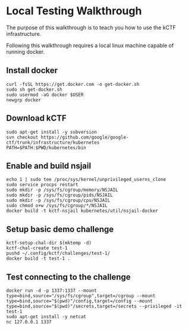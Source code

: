 # Local Testing Walkthrough

The purpose of this walkthrough is to teach you how to use the kCTF infrastructure.

Following this walkthrough requires a local linux machine capable of running docker.

## Install docker
```
curl -fsSL https://get.docker.com -o get-docker.sh
sudo sh get-docker.sh
sudo usermod -aG docker $USER
newgrp docker
```

## Download kCTF
```
sudo apt-get install -y subversion
svn checkout https://github.com/google/google-ctf/trunk/infrastructure/kubernetes
PATH=$PATH:$PWD/kubernetes/bin
```

## Enable and build nsjail
```
echo 1 | sudo tee /proc/sys/kernel/unprivileged_userns_clone
sudo service procps restart
sudo mkdir -p /sys/fs/cgroup/memory/NSJAIL
sudo mkdir -p /sys/fs/cgroup/pids/NSJAIL
sudo mkdir -p /sys/fs/cgroup/cpu/NSJAIL
sudo chmod o+w /sys/fs/cgroup/*/NSJAIL
docker build -t kctf-nsjail kubernetes/util/nsjail-docker
```

## Setup basic demo challenge
```
kctf-setup-chal-dir $(mktemp -d)
kctf-chal-create test-1
pushd ~/.config/kctf/challenges/test-1/
docker build -t test-1 .
```

## Test connecting to the challenge
```
docker run -d -p 1337:1337 --mount type=bind,source="/sys/fs/cgroup",target=/cgroup --mount type=bind,source="$(pwd)"/config,target=/config --mount type=bind,source="$(pwd)"/secrets,target=/secrets --privileged -it test-1
sudo apt-get install -y netcat
nc 127.0.0.1 1337
```
